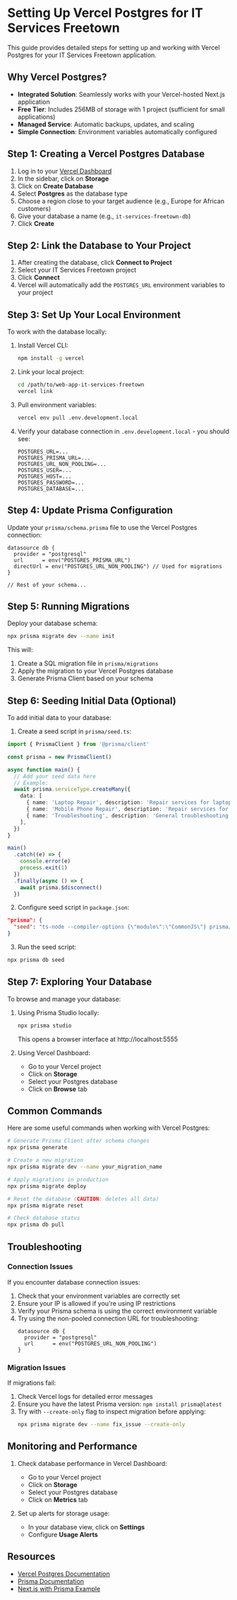 # Setting Up Vercel Postgres for IT Services Freetown

This guide provides detailed steps for setting up and working with Vercel Postgres for your IT Services Freetown application.

## Why Vercel Postgres?

- **Integrated Solution**: Seamlessly works with your Vercel-hosted Next.js application
- **Free Tier**: Includes 256MB of storage with 1 project (sufficient for small applications)
- **Managed Service**: Automatic backups, updates, and scaling
- **Simple Connection**: Environment variables automatically configured

## Step 1: Creating a Vercel Postgres Database

1. Log in to your [Vercel Dashboard](https://vercel.com/dashboard)
2. In the sidebar, click on **Storage**
3. Click on **Create Database**
4. Select **Postgres** as the database type
5. Choose a region close to your target audience (e.g., Europe for African customers)
6. Give your database a name (e.g., `it-services-freetown-db`)
7. Click **Create**

## Step 2: Link the Database to Your Project

1. After creating the database, click **Connect to Project**
2. Select your IT Services Freetown project
3. Click **Connect**
4. Vercel will automatically add the `POSTGRES_URL` environment variables to your project

## Step 3: Set Up Your Local Environment

To work with the database locally:

1. Install Vercel CLI:
   ```bash
   npm install -g vercel
   ```

2. Link your local project:
   ```bash
   cd /path/to/web-app-it-services-freetown
   vercel link
   ```

3. Pull environment variables:
   ```bash
   vercel env pull .env.development.local
   ```

4. Verify your database connection in `.env.development.local` - you should see:
   ```
   POSTGRES_URL=...
   POSTGRES_PRISMA_URL=...
   POSTGRES_URL_NON_POOLING=...
   POSTGRES_USER=...
   POSTGRES_HOST=...
   POSTGRES_PASSWORD=...
   POSTGRES_DATABASE=...
   ```

## Step 4: Update Prisma Configuration

Update your `prisma/schema.prisma` file to use the Vercel Postgres connection:

```prisma
datasource db {
  provider = "postgresql"
  url      = env("POSTGRES_PRISMA_URL")
  directUrl = env("POSTGRES_URL_NON_POOLING") // Used for migrations
}

// Rest of your schema...
```

## Step 5: Running Migrations

Deploy your database schema:

```bash
npx prisma migrate dev --name init
```

This will:
1. Create a SQL migration file in `prisma/migrations`
2. Apply the migration to your Vercel Postgres database
3. Generate Prisma Client based on your schema

## Step 6: Seeding Initial Data (Optional)

To add initial data to your database:

1. Create a seed script in `prisma/seed.ts`:

```typescript
import { PrismaClient } from '@prisma/client'

const prisma = new PrismaClient()

async function main() {
  // Add your seed data here
  // Example:
  await prisma.serviceType.createMany({
    data: [
      { name: 'Laptop Repair', description: 'Repair services for laptops' },
      { name: 'Mobile Phone Repair', description: 'Repair services for mobile phones' },
      { name: 'Troubleshooting', description: 'General troubleshooting services' },
    ],
  })
}

main()
  .catch((e) => {
    console.error(e)
    process.exit(1)
  })
  .finally(async () => {
    await prisma.$disconnect()
  })
```

2. Configure seed script in `package.json`:

```json
"prisma": {
  "seed": "ts-node --compiler-options {\"module\":\"CommonJS\"} prisma/seed.ts"
}
```

3. Run the seed script:

```bash
npx prisma db seed
```

## Step 7: Exploring Your Database

To browse and manage your database:

1. Using Prisma Studio locally:
   ```bash
   npx prisma studio
   ```
   This opens a browser interface at http://localhost:5555

2. Using Vercel Dashboard:
   - Go to your Vercel project
   - Click on **Storage**
   - Select your Postgres database
   - Click on **Browse** tab

## Common Commands

Here are some useful commands when working with Vercel Postgres:

```bash
# Generate Prisma Client after schema changes
npx prisma generate

# Create a new migration
npx prisma migrate dev --name your_migration_name

# Apply migrations in production
npx prisma migrate deploy

# Reset the database (CAUTION: deletes all data)
npx prisma migrate reset

# Check database status
npx prisma db pull
```

## Troubleshooting

### Connection Issues

If you encounter database connection issues:

1. Check that your environment variables are correctly set
2. Ensure your IP is allowed if you're using IP restrictions
3. Verify your Prisma schema is using the correct environment variable
4. Try using the non-pooled connection URL for troubleshooting:
   ```prisma
   datasource db {
     provider = "postgresql"
     url      = env("POSTGRES_URL_NON_POOLING")
   }
   ```

### Migration Issues

If migrations fail:

1. Check Vercel logs for detailed error messages
2. Ensure you have the latest Prisma version: `npm install prisma@latest`
3. Try with `--create-only` flag to inspect migration before applying:
   ```bash
   npx prisma migrate dev --name fix_issue --create-only
   ```

## Monitoring and Performance

1. Check database performance in Vercel Dashboard:
   - Go to your Vercel project
   - Click on **Storage**
   - Select your Postgres database
   - Click on **Metrics** tab

2. Set up alerts for storage usage:
   - In your database view, click on **Settings**
   - Configure **Usage Alerts**

## Resources

- [Vercel Postgres Documentation](https://vercel.com/docs/storage/vercel-postgres)
- [Prisma Documentation](https://www.prisma.io/docs/)
- [Next.js with Prisma Example](https://github.com/vercel/next.js/tree/canary/examples/with-prisma)

